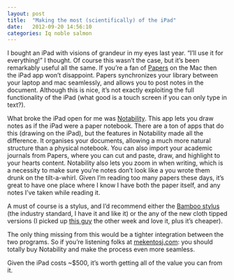 ```yaml
---
layout: post
title:  "Making the most (scientifically) of the iPad"
date:   2012-09-20 14:56:10
categories: Iq noble salmon
---
```

I bought an iPad with visions of grandeur in my eyes last year.  “I’ll use it for everything!” I thought.  Of course this wasn’t the case, but it’s been remarkably useful all the same.  If you’re a fan of [Papers](http://www.mekentosj.com/papers/) on the Mac then the iPad app won’t disappoint.  Papers synchronizes your library between your laptop and mac seamlessly, and allows you to post notes in the document.  Although this is nice, it’s not exactly exploiting the full functionality of the iPad (what good is a touch screen if you can only type in text?).

What broke the iPad open for me was [Notability](http://www.gingerlabs.com/cont/notability.php).  This app lets you draw notes as if the iPad were a paper notebook.  There are a ton of apps that do this (drawing on the iPad), but the features in Notability made all the difference.  It organises your documents, allowing a much more natural structure than a physical notebook.  You can also import your academic journals from Papers, where you can cut and paste, draw, and highlight to your hearts content. Notability also lets you zoom in when writing, which is a necessity to make sure you’re notes don’t look like a you wrote them drunk on the tilt-a-whirl.  Given I’m reading too many papers these days, it’s great to have one place where I know I have both the paper itself, and any notes I’ve taken while reading it.

A must of course is a stylus, and I’d recommend either the [Bamboo stylus](http://www.amazon.com/Bamboo-Solo-Stylus-iPad-CS100K/dp/B004VM0SE6/ref=sr_1_1?s=electronics&ie=UTF8&qid=1350434633&sr=1-1&keywords=bamboo+stylus) (the industry standard, I have it and like it) or the any of the new cloth tipped versions (I picked up [this guy](http://www.amazon.com/gp/product/B000BUI76S/) the other week and love it, plus it’s cheaper).

The only thing missing from this would be a tighter integration between the two programs.  So if you’re listening folks at [mekentosj.com](http://translationalmusings.wordpress.com/page/2/mekentosj.com): you should totally buy Notability and make the process even more seamless.

Given the iPad costs ~$500, it’s worth getting all of the value you can from it.